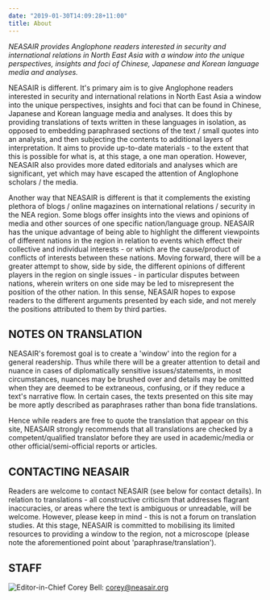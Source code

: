 ```yaml
---
date: "2019-01-30T14:09:28+11:00"
title: About
---
```


*NEASAIR provides Anglophone readers interested in security and international relations in North East Asia with a window into the unique perspectives, insights and foci of Chinese, Japanese and Korean language media and analyses.*

NEASAIR is different. It's primary aim is to give Anglophone readers interested in security and international relations in North East Asia a window into the unique perspectives, insights and foci that can be found in Chinese, Japanese and Korean language media and analyses. It does this by providing translations of texts written in these languages in isolation, as opposed to embedding paraphrased sections of the text / small quotes into an analysis, and then subjecting the contents to additional layers of interpretation. It aims to provide up-to-date materials - to the extent that this is possible for what is, at this stage, a one man operation. However, NEASAIR also provides more dated editorials and analyses which are significant, yet which may have escaped the attention of Anglophone scholars / the media. 

Another way that NEASAIR is different is that it complements the existing plethora of blogs / online magazines on international relations / security in the NEA region. Some blogs offer insights into the views and opinions of media and other sources of one specific nation/language group. NEASAIR has the unique advantage of being able to highlight the different viewpoints of different nations in the region in relation to events which effect their collective and individual interests - or which are the cause/product of conflicts of interests between these nations.  Moving forward, there will be a greater attempt to show, side by side, the different opinions of different players in the region on single issues - in particular disputes between nations, wherein writers on one side may be led to misrepresent the position of the other nation. In this sense, NEASAIR hopes to expose readers to the different arguments presented by each side, and not merely the positions attributed to them by third parties.

## NOTES ON TRANSLATION

NEASAIR's foremost goal is to create a 'window' into the region for a general readership. Thus while there will be a greater attention to detail and nuance in cases of diplomatically sensitive issues/statements, in most circumstances, nuances may be brushed over and details may be omitted when they are deemed to be extraneous, confusing, or if they reduce a text's narrative flow. In certain cases, the texts presented on this site may be more aptly described as paraphrases rather than bona fide translations. 

Hence while readers are free to quote the translation that appear on this site, NEASAIR strongly recommends that all translations are checked by a competent/qualified translator before they are used in academic/media or other official/semi-official reports or articles.

## CONTACTING NEASAIR 

Readers are welcome to contact NEASAIR (see below for contact details). In relation to translations - all constructive criticism that addresses flagrant inaccuracies, or areas where the text is ambiguous or unreadable, will be welcome. However, please keep in mind - this is not a forum on translation studies. At this stage, NEASAIR is committed to mobilising its limited resources to providing a window to the region, not a microscope (please note the aforementioned point about 'paraphrase/translation').

## STAFF

![Editor-in-Chief](/img/corey_bell.webp "Editor in Chief")
Corey Bell: <corey@neasair.org>